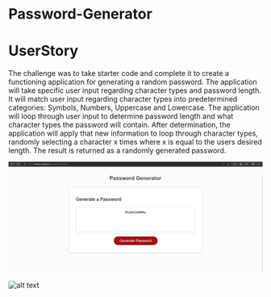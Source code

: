 # Password-Generator

# UserStory 
 The challenge was to take starter code and complete it to create a functioning application for generating a random password. 
 The application will take specific user input regarding character types and password length. It will match user input regarding character types into predetermined 
 categories: Symbols, Numbers, Uppercase and Lowercase. The application will loop through user input to determine password length and what character types the password will contain. After determination, the application will apply that new information to loop through character types, randomly selecting a character x times where x is equal to the users desired length. The result is returned as a randomly generated password.

![ScreenShot](./assets/images/ScreenShot.jpg)

![alt text](https://willisson7.github.io/Password-Generator/)